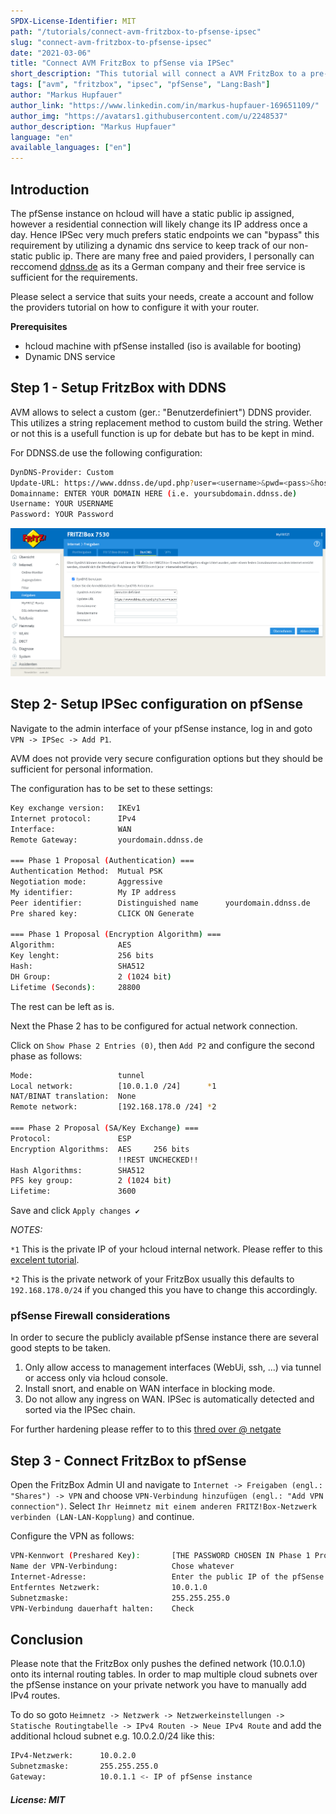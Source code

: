 ```yaml
---
SPDX-License-Identifier: MIT
path: "/tutorials/connect-avm-fritzbox-to-pfsense-ipsec"
slug: "connect-avm-fritzbox-to-pfsense-ipsec"
date: "2021-03-06"
title: "Connect AVM FritzBox to pfSense via IPSec"
short_description: "This tutorial will connect a AVM FritzBox to a pre-existing pfSense machine"
tags: ["avm", "fritzbox", "ipsec", "pfSense", "Lang:Bash"]
author: "Markus Hupfauer"
author_link: "https://www.linkedin.com/in/markus-hupfauer-169651109/"
author_img: "https://avatars1.githubusercontent.com/u/2248537"
author_description: "Markus Hupfauer"
language: "en"
available_languages: ["en"]
---
```


## Introduction

The pfSense instance on hcloud will have a static public ip assigned, however a residential connection will likely change its IP address once a day. Hence IPSec very much prefers static endpoints we can "bypass" this requirement by utilizing a dynamic dns
service to keep track of our non-static public ip. There are many free and paied providers, I personally can reccomend [ddnss.de](https://ddnss.de/) as its a German company and their free service is sufficient for the requirements.

Please select a service that suits your needs, create a account and follow the providers tutorial on how to configure it with your router.

**Prerequisites**

* hcloud machine with pfSense installed (iso is available for booting)
* Dynamic DNS service

## Step 1 - Setup FritzBox with DDNS

AVM allows to select a custom (ger.: "Benutzerdefiniert") DDNS provider. This utilizes a string replacement method to custom build the string. Wether or not this is a usefull function is up for debate but has to be kept in mind.

For DDNSS.de use the following configuration:

```bash
DynDNS-Provider: Custom
Update-URL: https://www.ddnss.de/upd.php?user=<username>&pwd=<pass>&host=<domain>
Domainname: ENTER YOUR DOMAIN HERE (i.e. yoursubdomain.ddnss.de)
Username: YOUR USERNAME
Password: YOUR Password
```

![AVM DDNS](images/avm-ddns.png)

## Step 2- Setup IPSec configuration on pfSense

Navigate to the admin interface of your pfSense instance, log in and goto `VPN -> IPSec -> Add P1`.

AVM does not provide very secure configuration options but they should be sufficient for personal information.

The configuration has to be set to these settings:

```bash
Key exchange version:   IKEv1
Internet protocol:      IPv4
Interface:              WAN
Remote Gateway:         yourdomain.ddnss.de

=== Phase 1 Proposal (Authentication) ===
Authentication Method:  Mutual PSK
Negotiation mode:       Aggressive
My identifier:          My IP address
Peer identifier:        Distinguished name      yourdomain.ddnss.de
Pre shared key:         CLICK ON Generate

=== Phase 1 Proposal (Encryption Algorithm) ===
Algorithm:              AES
Key lenght:             256 bits
Hash:                   SHA512
DH Group:               2 (1024 bit)
Lifetime (Seconds):     28800
```

The rest can be left as is.

Next the Phase 2 has to be configured for actual network connection.

Click on `Show Phase 2 Entries (0)`, then `Add P2` and configure the second phase as follows:

```bash
Mode:                   tunnel
Local network:          [10.0.1.0 /24]      *1
NAT/BINAT translation:  None
Remote network:         [192.168.178.0 /24] *2

=== Phase 2 Proposal (SA/Key Exchange) ===
Protocol:               ESP
Encryption Algorithms:  AES     256 bits
                        !!REST UNCHECKED!!
Hash Algorithms:        SHA512
PFS key group:          2 (1024 bit)
Lifetime:               3600                        
```

Save and click `Apply changes ✔`

*NOTES:*

`*1` This is the private IP of your hcloud internal network. Please reffer to this [excelent tutorial](https://community.hetzner.com/tutorials/how-to-route-cloudserver-over-private-network-using-pfsense-and-hcnetworks).

`*2` This is the private network of your FritzBox usually this defaults to `192.168.178.0/24` if you changed this you have to change this accordingly.


### pfSense Firewall considerations

In order to secure the publicly available pfSense instance there are several good stepts to be taken.

1. Only allow access to management interfaces (WebUi, ssh, ...) via tunnel or access only via hcloud console.
1. Install snort, and enable on WAN interface in blocking mode.
1. Do not allow any ingress on WAN. IPSec is automatically detected and sorted via the IPSec chain.

For further hardening please reffer to to this [thred over @ netgate](https://forum.netgate.com/topic/113685/hardening-securing-and-privacy-configuration/7)

## Step 3 - Connect FritzBox to pfSense

Open the FritzBox Admin UI and navigate to `Internet -> Freigaben (engl.: "Shares") -> VPN` and choose `VPN-Verbindung hinzufügen (engl.: "Add VPN connection")`. Select `Ihr Heimnetz mit einem anderen FRITZ!Box-Netzwerk verbinden (LAN-LAN-Kopplung)` and continue.

Configure the VPN as follows:

```bash
VPN-Kennwort (Preshared Key):       [THE PASSWORD CHOSEN IN Phase 1 Proposal]
Name der VPN-Verbindung:            Chose whatever
Internet-Adresse:                   Enter the public IP of the pfSense device
Entferntes Netzwerk:                10.0.1.0
Subnetzmaske:                       255.255.255.0
VPN-Verbindung dauerhaft halten:    Check    
```

## Conclusion

Please note that the FritzBox only pushes the defined network (10.0.1.0) onto its internal routing tables. In order to map multiple cloud subnets over the pfSense instance on your private network you have to manually add IPv4 routes.

To do so goto `Heimnetz -> Netzwerk -> Netzwerkeinstellungen -> Statische Routingtabelle -> IPv4 Routen -> Neue IPv4 Route` and add the additional hcloud subnet e.g. 10.0.2.0/24 like this:

```bash
IPv4-Netzwerk:      10.0.2.0
Subnetzmaske:       255.255.255.0
Gateway:            10.0.1.1 <- IP of pfSense instance
```

##### License: MIT

<!--

Contributor's Certificate of Origin

By making a contribution to this project, I certify that:

(a) The contribution was created in whole or in part by me and I have
    the right to submit it under the license indicated in the file; or

(b) The contribution is based upon previous work that, to the best of my
    knowledge, is covered under an appropriate license and I have the
    right under that license to submit that work with modifications,
    whether created in whole or in part by me, under the same license
    (unless I am permitted to submit under a different license), as
    indicated in the file; or

(c) The contribution was provided directly to me by some other person
    who certified (a), (b) or (c) and I have not modified it.

(d) I understand and agree that this project and the contribution are
    public and that a record of the contribution (including all personal
    information I submit with it, including my sign-off) is maintained
    indefinitely and may be redistributed consistent with this project
    or the license(s) involved.

Signed-off-by: Markus Hupfauer <markus@hupfauer.one>

-->
